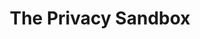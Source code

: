 ---
layout: 'layouts/project-landing.njk'
title: 'The Privacy Sandbox'
description: 'The Privacy Sandbox is a series of proposals to satisfy third-party use cases without third-party cookies or other tracking mechanisms.'
---
